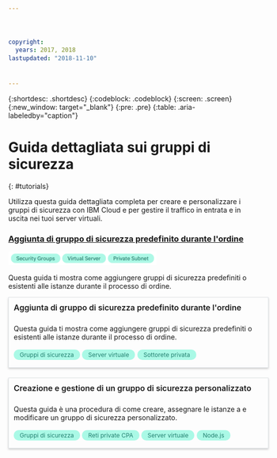 ```yaml
---



copyright:
  years: 2017, 2018
lastupdated: "2018-11-10"


---
```


{:shortdesc: .shortdesc}
{:codeblock: .codeblock}
{:screen: .screen}
{:new_window: target="_blank"}
{:pre: .pre}
{:table: .aria-labeledby="caption"}

# Guida dettagliata sui gruppi di sicurezza
{: #tutorials}

Utilizza questa guida dettagliata completa per creare e personalizzare i gruppi di sicurezza con IBM Cloud e per gestire il traffico in entrata e in uscita nei tuoi server virtuali. 

### [Aggiunta di gruppo di sicurezza predefinito durante l'ordine](add-existing-sg.html)
<img src="images/tutorial-reqs.png" alt="drawing" style="width: 300px;"/>

Questa guida ti mostra come aggiungere gruppi di sicurezza predefiniti o esistenti alle istanze durante il processo di ordine.


<style>
    .solutionBox {
        margin: 0 10px 20px 0 !important;
        padding: 10px !important;
        width: 100% !important;
        border: 1px #dfe3e6 solid !important;
        box-shadow: 0px 2px 4px 0px rgba(0,0,0,0.2) !important;
    }
    .solutionBoxContainer {
    }
    .solutionBoxTitle {
      margin: 0rem !important;
      font-size: 16px !important;
      margin-bottom: 10px !important;
      font-weight: 600 !important;
    }
    .tag-filter.category {
        background: #aaf9e6 !important;
        color: #238070 !important;
    }
    .tag-filter {
        padding: 3px 12px !important;
        font-size: 12px !important;
        margin-right: 1px !important;
        border-radius: 10px !important;
        white-space: nowrap !important;
        line-height: 1.8rem !important;
    }
    .solutionBoxDescription {
        display:flex !important;
        flex-wrap: wrap !important;
    }
   .solutionBoxTitle a {
      text-decoration-line:none !important;
    }
    .descriptionContainer {
        flex-grow: 1 !important;
        width: 200px !important;
    }
    .architectureDiagramContainer {
        width: 300px !important;
        padding: 0 10px !important;
    }
    .architectureDiagram {
        max-height: 200px !important;
        padding: 5px !important;
    }
</style>

<div class = "solutionBox">
        <h3 id="scalable-webapp-kubernetes.html" class="solutionBoxTitle">
            <a href = "add-existing-sg.html">Aggiunta di gruppo di sicurezza predefinito durante l'ordine</a>
        </h3>
        <div class="solutionBoxDescription">
            <div class="descriptionContainer">
                <p>Questa guida ti mostra come aggiungere gruppi di sicurezza predefiniti o esistenti alle istanze durante il processo di ordine.</p>
                    <span class="tag-filter category">Gruppi di sicurezza</span>
                    <span class="tag-filter category">Server virtuale</span>
                    <span class="tag-filter category">Sottorete privata</span>
    </div>
  </div>
  </div>

<div class = "solutionBoxContainer">
    <div class = "solutionBox">
        <h3 id="custom-security-group.html" class="solutionBoxTitle">
            <a href = "custom-security-group.html">Creazione e gestione di un gruppo di sicurezza personalizzato</a>
        </h3>
        <div class="solutionBoxDescription">
            <div class="descriptionContainer">
                <p>Questa guida è una procedura di come creare, assegnare le istanze a e modificare un gruppo di sicurezza personalizzato.</p>
                 <span class="tag-filter category">Gruppi di sicurezza</span>
                 <span class="tag-filter category">Reti private CPA</span>
                 <span class="tag-filter category">Server virtuale</span>
                 <span class="tag-filter category">Node.js</span>
    </div>
 </div>
 </div>
    </div>

